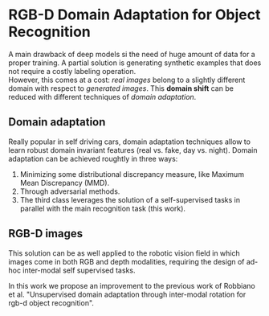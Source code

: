 # RGB-D Domain Adaptation for Object Recognition
A main drawback of deep models si the need of huge amount of data for a proper training. 
A partial solution is generating synthetic examples that does not require a costly labeling operation.  
However, this comes at a cost: *real images* belong to a slightly different domain with respect to *generated images*. 
This **domain shift** can be reduced with different techniques of *domain adaptation*.   

## Domain adaptation
Really popular in self driving cars, domain adaptation techniques allow to learn robust domain invariant features (real vs. fake, day vs. night).
Domain adaptation can be achieved roughtly in three ways:
1. Minimizing some distributional discrepancy measure, like Maximum Mean Discrepancy (MMD).
2. Through adversarial methods.
3. The third class leverages the solution of a self-supervised tasks in parallel with the main recognition task (this work).

## RGB-D images
This solution can be as well applied to the robotic vision field in which images come in both RGB and depth modalities, 
requiring the design of ad-hoc inter-modal self supervised tasks.

In this work we propose an improvement to the previous work of Robbiano et al. 
"Unsupervised domain adaptation through inter-modal rotation for rgb-d object recognition".
